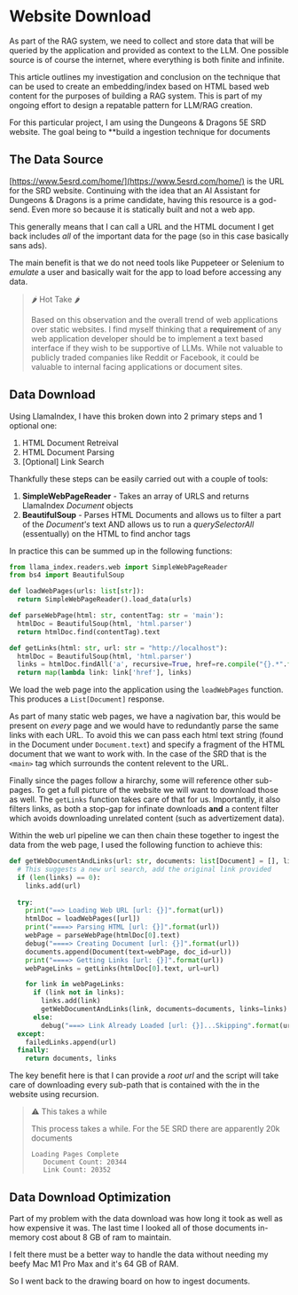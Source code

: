 # Website Download

As part of the RAG system, we need to collect and store data that will be queried by the application and provided as context to the LLM.  One possible source is of course the internet, where everything is both finite and infinite.

This article outlines my investigation and conclusion on the technique that can be used to create an embedding/index based on HTML based web content for the purposes of building a RAG system.  This is part of my ongoing effort to design a repatable pattern for LLM/RAG creation.

For this particular project, I am using the Dungeons & Dragons 5E SRD website.  The goal being to **build a ingestion technique for documents

## The Data Source

[https://www.5esrd.com/home/](https://www.5esrd.com/home/) is the URL for the SRD website.  Continuing with the idea that an AI Assistant for Dungeons & Dragons is a prime candidate, having this resource is a god-send.  Even more so because it is statically built and not a web app.  

This generally means that I can call a URL and the HTML document I get back includes _all_ of the important data for the page (so in this case basically sans ads).

The main benefit is that we do not need tools like Puppeteer or Selenium to _emulate_ a user and basically wait for the app to load before accessing any data.

> 🌶️ Hot Take 🌶️
> 
> Based on this observation and the overall trend of web applications over static websites.  I find myself thinking that a **requirement** of any web application developer should be to implement a text based interface if they wish to be supportive of LLMs.  While not valuable to publicly traded companies like Reddit or Facebook, it could be valuable to internal facing applications or document sites.

## Data Download



Using LlamaIndex, I have this broken down into 2 primary steps and 1 optional one:

1. HTML Document Retreival
2. HTML Document Parsing
3. [Optional] Link Search

Thankfully these steps can be easily carried out with a couple of tools:

1. **SimpleWebPageReader** - Takes an array of URLS and returns LlamaIndex _Document_ objects
2. **BeautifulSoup** - Parses HTML Documents and allows us to filter a part of the _Document's_ text AND allows us to run a _querySelectorAll_ (essentually) on the HTML to find anchor tags

In practice this can be summed up in the following functions:

```python
from llama_index.readers.web import SimpleWebPageReader
from bs4 import BeautifulSoup

def loadWebPages(urls: list[str]):
  return SimpleWebPageReader().load_data(urls)

def parseWebPage(html: str, contentTag: str = 'main'):
  htmlDoc = BeautifulSoup(html, 'html.parser')
  return htmlDoc.find(contentTag).text

def getLinks(html: str, url: str = "http://localhost"):
  htmlDoc = BeautifulSoup(html, 'html.parser')
  links = htmlDoc.findAll('a', recursive=True, href=re.compile("{}.*".format(url)))
  return map(lambda link: link['href'], links)
```

We load the web page into the application using the `loadWebPages` function.  This produces a `List[Document]` response.

As part of many static web pages, we have a nagivation bar, this would be present on _every_ page and we would have to redundantly parse the same links with each URL.  To avoid this we can pass each html text string (found in the Document under `Document.text`) and specify a fragment of the HTML document that we want to work with.  In the case of the SRD that is the `<main>` tag which surrounds the content relevent to the URL.

Finally since the pages follow a hirarchy, some will reference other sub-pages.  To get a full picture of the website we will want to download those as well.  The `getLinks` function takes care of that for us.  Importantly, it also filters links, as both a stop-gap for infinate downloads **and** a content filter which avoids downloading unrelated content (such as advertizement data).

Within the web url pipeline we can then chain these together to ingest the data from the web page,  I used the following function to achieve this:

```python
def getWebDocumentAndLinks(url: str, documents: list[Document] = [], links: set = set()):
  # This suggests a new url search, add the original link provided
  if (len(links) == 0):
    links.add(url)
  
  try:
    print("==> Loading Web URL [url: {}]".format(url))
    htmlDoc = loadWebPages([url])
    print("====> Parsing HTML [url: {}]".format(url))
    webPage = parseWebPage(htmlDoc[0].text)
    debug("====> Creating Document [url: {}]".format(url))
    documents.append(Document(text=webPage, doc_id=url))
    print("====> Getting Links [url: {}]".format(url))
    webPageLinks = getLinks(htmlDoc[0].text, url=url)

    for link in webPageLinks:
      if (link not in links):
        links.add(link)
        getWebDocumentAndLinks(link, documents=documents, links=links)
      else:
        debug("===> Link Already Loaded [url: {}]...Skipping".format(url))
  except:
    failedLinks.append(url)
  finally:
    return documents, links
```

The key benefit here is that I can provide a _root url_ and the script will take care of downloading every sub-path that is contained with the in the website using recursion.

> ⚠️ This takes a while
>
> This process takes a while.  For the 5E SRD there are apparently 20k documents
> ```
> Loading Pages Complete
>    Document Count: 20344
>    Link Count: 20352
> ```

## Data Download Optimization

Part of my problem with the data download was how long it took as well as how expensive it was.  The last time I looked all of those documents in-memory cost about 8 GB of ram to maintain.  

I felt there must be a better way to handle the data without needing my beefy Mac M1 Pro Max and it's 64 GB of RAM.  

So I went back to the drawing board on how to ingest documents.  